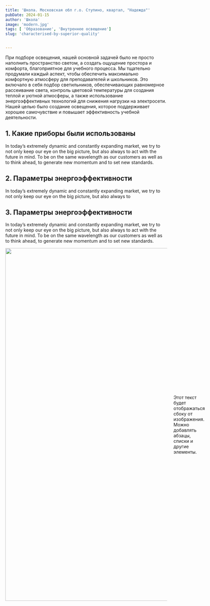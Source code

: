 ```yaml
---
title: 'Школа. Московская обл г.о. Ступино, квартал, "Надежда"'
pubDate: 2024-01-15
author: 'Школа'
image: 'modern.jpg'
tags: [ 'Образование', 'Внутреннее освещение']
slug: 'characterised-by-superior-quality'


---
```


При подборе освещения, нашей основной задачей было не просто наполнить пространство светом, 
а создать ощущение простора и комфорта, благоприятное для учебного процесса. Мы тщательно продумали каждый аспект, 
чтобы обеспечить максимально комфортную атмосферу для преподавателей и школьников. Это включало в себя подбор светильников, 
обеспечивающих равномерное рассеивание света, контроль цветовой температуры для создания теплой и уютной атмосферы, а также 
использование энергоэффективных технологий для снижения нагрузки на электросети. Нашей целью было создание освещения, 
которое поддерживает хорошее самочувствие и повышает эффективность учебной деятельности.
## **1. Какие приборы были использованы**

In today’s extremely dynamic and constantly expanding market, we try to not only keep our eye on the big picture, but also always to act with the future in mind. To be on the same wavelength as our customers as well as to think ahead, to generate new momentum and to set new standards.
 
## **2. Параметры энергоэффективности**

In today’s extremely dynamic and constantly expanding market, we try to not only keep our eye on the big picture, but also always to 

## **3. Параметры энергоэффективности**

In today’s extremely dynamic and constantly expanding market, we try to not only keep our eye on the big picture, but also always to act with the future in mind. To be on the same wavelength as our customers as well as to think ahead, to generate new momentum and to set new standards.
<div style="display: flex; align-items: center;">
<image src="/images/modern.jpg" alt="" width="1300" height="1100"  style="margin-right: 20px;">
 <div>
     Этот текст будет отображаться сбоку от изображения. Можно добавлять абзацы, списки и другие элементы.
  </div>
</div>



